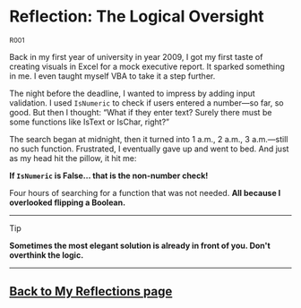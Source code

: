 # Reflection: The Logical Oversight

<sup> R001 </sup>


Back in my first year of university in year 2009, I got my first taste of creating visuals in Excel for a mock executive report. It sparked something in me. I even taught myself VBA to take it a step further.

The night before the deadline, I wanted to impress by adding input validation. I used `IsNumeric` to check if users entered a number—so far, so good. But then I thought: “What if they enter text? Surely there must be some functions like IsText or IsChar, right?”

The search began at midnight, then it turned into 1 a.m., 2 a.m., 3 a.m.—still no such function. Frustrated, I eventually gave up and went to bed. And just as my head hit the pillow, it hit me:

**If `IsNumeric` is False… that is the non-number check!**

Four hours of searching for a function that was not needed. **All because I overlooked flipping a Boolean.**


---


> [!TIP]
> **Sometimes the most elegant solution is already in front of you. Don't overthink the logic.**


---
[Back to My Reflections page](reflections.md)
---
